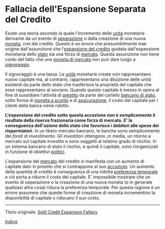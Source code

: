 # Fallacia dell'Espansione Separata del Credito



Esiste una teoria secondo la quale l'incremento delle [unità](ch101-glossary.md#unità) monetarie derivante da un evento di [separazione](ch101-glossary.md#separazione-split) o dalla creazione di una nuova [moneta](ch101-glossary.md#moneta), crei del credito. Questo è un errore che presumibilmente trae origine dall'assunzione che l'[espansione del credito](ch046-credit-expansion-fallacy.md) guidata dall'espansione monetaria dello [stato](ch101-glossary.md#stato) sia una forza di [mercato](ch101-glossary.md#mercato). Questa assunzione non tiene conto del fatto che una [moneta di mercato](ch005-money-taxonomy.md) non può dare luogo a [signoraggio](https://it.wikipedia.org/wiki/Signoraggio).

Il signoraggio è una tassa. Le [unità](ch101-glossary.md#unità) monetarie create non rappresentano nuovo capitale ma, al contrario, rappresentano una diluizione delle unità esistenti da parte dello stato che trasferisce la proprietà del capitale che esse rappresentano al sovrano. Quando questo capitale è messo in opera al fine di sussidiare l'attività di [prestito](ch101-glossary.md#dare-in-prestito---investire) da parte del cartello [bancario di stato](ch025-state-banking-principle.md), sotto forma di [moneta a sconto](https://www.frbdiscountwindow.org) e di [assicurazione](https://www.fdic.gov/resources/deposit-insurance), il costo del capitale per i clienti della banca viene ridotto.

**L'espansione del credito sotto questa accezione non è semplicemente il risultato della riserva frazionaria come forza di mercato. E' la conseguenza dell'azione dello stato che favorisce i debitori alle spese dei risparmiatori**. In un libero mercato bancario, le banche sono semplicemente dei _fondi di investimento_. Gli investitori ottengono ,in media, un ritorno a mercato sul capitale investito e sono soggetti al relativo grado di rischio. In un sistema bancario di stato il rischio, e quindi il capitale, sono riorganizzati in funzione di obiettivi [politici](ch101-glossary.md#politico).

L'espansione del [mercato](ch101-glossary.md#mercato) del credito si manifesta con un aumento di capitale dato in prestito che si contrappone al suo [accumulo](ch101-glossary.md#accumulare). Un aumento della quantità di credito è conseguenza di una ridotta [preferenza temporale](https://en.wikipedia.org/wiki/Time_preference) e ciò porta a ridurre il costo del capitale. E' impossibile mostrare che un evento di separazione o la creazione di una nuova moneta (o in generale qualsiasi altra cosa) riduca la preferenza temporale. Per questa ragione è un errore assumere che queste forme di creazione di moneta incrementino la disponibilità di capitale o riducano il suo costo.

---

Titolo originale: [Split Credit Expansion Fallacy](https://github.com/libbitcoin/libbitcoin-system/wiki/Split-Credit-Expansion-Fallacy)

[Indice](/README.md)
